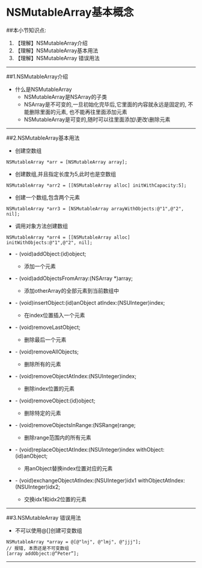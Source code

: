 # NSMutableArray基本概念
##本小节知识点:
1. 【理解】NSMutableArray介绍
2. 【理解】NSMutableArray基本用法
3. 【理解】NSMutableArray 错误用法

---

##1.NSMutableArray介绍
- 什么是NSMutableArray
    + NSMutableArray是NSArray的子类
    + NSArray是不可变的,一旦初始化完毕后,它里面的内容就永远是固定的, 不能删除里面的元素, 也不能再往里面添加元素
    + NSMutableArray是可变的,随时可以往里面添加\更改\删除元素

---

##2.NSMutableArray基本用法
- 创建空数组

```objc
NSMutableArray *arr = [NSMutableArray array];
```
- 创建数组,并且指定长度为5,此时也是空数组

```objc
NSMutableArray *arr2 = [[NSMutableArray alloc] initWithCapacity:5];
```
- 创建一个数组,包含两个元素

```objc
NSMutableArray *arr3 = [NSMutableArray arrayWithObjects:@"1",@"2", nil];
```
- 调用对象方法创建数组

```objc
NSMutableArray *arr4 = [[NSMutableArray alloc] initWithObjects:@"1",@"2", nil];
```

- \- (void)addObject:(id)object;
    + 添加一个元素

- \- (void)addObjectsFromArray:(NSArray *)array;
    + 添加otherArray的全部元素到当前数组中

- \- (void)insertObject:(id)anObject atIndex:(NSUInteger)index;
    + 在index位置插入一个元素

- \- (void)removeLastObject;
    + 删除最后一个元素

- \- (void)removeAllObjects;
    + 删除所有的元素

- \- (void)removeObjectAtIndex:(NSUInteger)index;
    + 删除index位置的元素

- \- (void)removeObject:(id)object;
    + 删除特定的元素

- \- (void)removeObjectsInRange:(NSRange)range;
    + 删除range范围内的所有元素

- \- (void)replaceObjectAtIndex:(NSUInteger)index withObject:(id)anObject;
    + 用anObject替换index位置对应的元素

- \- (void)exchangeObjectAtIndex:(NSUInteger)idx1 withObjectAtIndex:(NSUInteger)idx2;
    + 交换idx1和idx2位置的元素


---

##3.NSMutableArray 错误用法
- 不可以使用@[]创建可变数组

```objc
NSMutableArray *array = @[@"lnj", @"lmj", @"jjj"];
// 报错, 本质还是不可变数组
[array addObject:@“Peter”];
```
---
